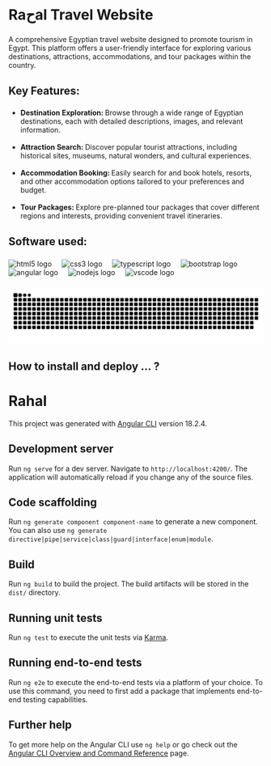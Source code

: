 <h1 align="left">Raحal Travel Website</h1>

###

<p align="left">A comprehensive Egyptian travel website designed to promote tourism in Egypt. This platform offers a user-friendly interface for exploring various destinations, attractions, accommodations, and tour packages within the country.</p>

###

<h2 align="left">Key Features:</h2>

###

<p align="left">
<ul>
  <li>
  <span style="color: goldenrod;"></span> <strong> Destination Exploration: </strong>Browse through a wide range of Egyptian destinations, each with detailed descriptions, images, and relevant information.</li>
  <br>
  <li><span style="color: goldenrod;"></span> <strong> Attraction Search: </strong>Discover popular tourist attractions, including historical sites, museums, natural wonders, and cultural experiences. </li>
  <br>
  <li><span style="color: goldenrod;"></span> <strong> Accommodation Booking: </strong>Easily search for and book hotels, resorts, and other accommodation options tailored to your preferences and budget. </li>
  <br>
  <li><span style="color: goldenrod;"></span> <strong> Tour Packages: </strong>Explore pre-planned tour packages that cover different regions and interests, providing convenient travel itineraries. </li>
</ul>

###

<h2 align="left">Software used:</h2>

###

<div align="left">
  <img src="https://cdn.jsdelivr.net/gh/devicons/devicon/icons/html5/html5-original.svg" height="40" alt="html5 logo"  />
  <img width="12" />
  <img src="https://cdn.jsdelivr.net/gh/devicons/devicon/icons/css3/css3-original.svg" height="40" alt="css3 logo"  />
  <img width="12" />
  <img src="https://cdn.jsdelivr.net/gh/devicons/devicon/icons/typescript/typescript-original.svg" height="40" alt="typescript logo"  />
  <img width="12" />
  <img src="https://cdn.jsdelivr.net/gh/devicons/devicon/icons/bootstrap/bootstrap-original.svg" height="40" alt="bootstrap logo"  />
  <img width="12" />
  <img src="https://upload.wikimedia.org/wikipedia/commons/thumb/0/07/Angular_Logo_SVG.svg/768px-Angular_Logo_SVG.svg.png" height="40" alt="angular logo"  />
  <img width="12" />
  <img src="https://cdn.jsdelivr.net/gh/devicons/devicon/icons/nodejs/nodejs-original.svg" height="40" alt="nodejs logo"  />
  <img width="12" />
  <img src="https://cdn.jsdelivr.net/gh/devicons/devicon/icons/vscode/vscode-original.svg" height="40" alt="vscode logo"  />
</div>

###

<img src="https://raw.githubusercontent.com/mostafaabdoelgohary2003AI/Ra7al-Tourist-Website/5afeaf01b371cc5a9aa4517ebb43d1cfde245f54/snake.svg" alt="Snake animation" />

###

<h2 align="left">How to install and deploy ... ?</h2>

###

# Rahal

This project was generated with [Angular CLI](https://github.com/angular/angular-cli) version 18.2.4.

## Development server

Run `ng serve` for a dev server. Navigate to `http://localhost:4200/`. The application will automatically reload if you change any of the source files.

## Code scaffolding

Run `ng generate component component-name` to generate a new component. You can also use `ng generate directive|pipe|service|class|guard|interface|enum|module`.

## Build

Run `ng build` to build the project. The build artifacts will be stored in the `dist/` directory.

## Running unit tests

Run `ng test` to execute the unit tests via [Karma](https://karma-runner.github.io).

## Running end-to-end tests

Run `ng e2e` to execute the end-to-end tests via a platform of your choice. To use this command, you need to first add a package that implements end-to-end testing capabilities.

## Further help

To get more help on the Angular CLI use `ng help` or go check out the [Angular CLI Overview and Command Reference](https://angular.dev/tools/cli) page.
